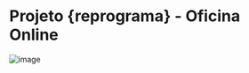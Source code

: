# Projeto {reprograma} - Oficina Online
![image](https://github.com/Clarif3/reprograma/assets/134348632/8890632e-24c9-4888-8449-eb476e442090)
